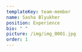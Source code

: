 ```yaml
---
templateKey: team-member
name: Sasha Blyukher
position: Experience
bio: " "
picture: /img/img_0001.jpg
order: 1
---
```

